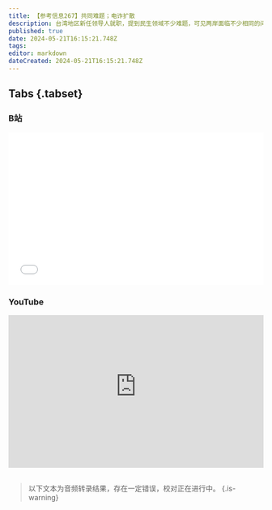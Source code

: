 ```yaml
---
title: 【参考信息267】共同难题；电诈扩散
description: 台湾地区新任领导人就职，提到民生领域不少难题，可见两岸面临不少相同的问题，都需要全面深化改革。中菲黄岩岛对峙形势紧，但另一方面也在合作打击电诈和绑架，而东南亚电诈团伙也在开拓人员供应地，北非摩洛哥成为最新受害者。胡塞又袭击了一艘和中国有关的船只。国际刑事法院申请向以色列和哈马斯双方五名高官发出逮捕令。俄乌面对兵源问题，做出不同的选择。
published: true
date: 2024-05-21T16:15:21.748Z
tags: 
editor: markdown
dateCreated: 2024-05-21T16:15:21.748Z
---
```


## Tabs {.tabset}
### B站
<div style="position: relative; padding: 30% 45%;">
<iframe style="position: absolute; width: 100%; height: 100%; left: 0; top: 0;" src="//player.bilibili.com/player.html?&bvid=BV1zT421S7wY&page=1&as_wide=1&high_quality=1&danmaku=1&autoplay=0" scrolling="no" border="0" frameborder="no" framespacing="0" allowfullscreen="true"></iframe>
</div>

### YouTube
<div style="position: relative; padding: 30% 45%;">
<iframe style="position: absolute; top: 0; left: 0; width: 100%; height: 100%;" src="https://www.youtube-nocookie.com/embed/YouTubeVID" title="YouTube video player" frameborder="0" allow="accelerometer; autoplay; clipboard-write; encrypted-media; gyroscope; picture-in-picture" allowfullscreen></iframe>
</div>

## 

> 以下文本为音频转录结果，存在一定错误，校对正在进行中。
{.is-warning}


